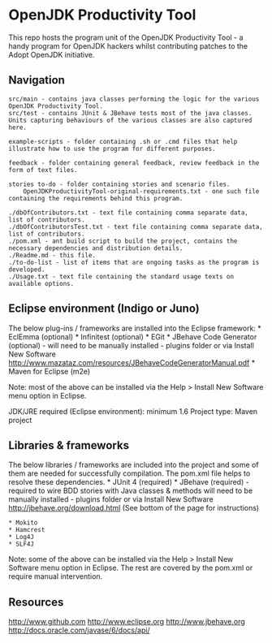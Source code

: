 OpenJDK Productivity Tool
=========================
This repo hosts the program unit of the OpenJDK Productivity Tool - a handy program for OpenJDK hackers whilst contributing patches to the Adopt OpenJDK initiative.

Navigation
----------
	src/main - contains java classes performing the logic for the various OpenJDK Productivity Tool.
	src/test - contains JUnit & JBehave tests most of the java classes. Units capturing behaviours of the various classes are also captured here.
	
	example-scripts - folder containing .sh or .cmd files that help illustrate how to use the program for different purposes.
	
	feedback - folder containing general feedback, review feedback in the form of text files.
	
	stories to-do - folder containing stories and scenario files.
		OpenJDKProductivityTool-original-requirements.txt - one such file containing the requirements behind this program.
		
    ./dbOfContributors.txt - text file containing comma separate data, list of contributors.
    ./dbOfContributorsTest.txt - text file containing comma separate data, list of contributors. 
    ./pom.xml - ant build script to build the project, contains the necessary dependencies and distribution details.
    ./Readme.md - this file.
    ./to-do-list - list of items that are ongoing tasks as the program is developed.
    ./Usage.txt - text file containing the standard usage texts on available options.

Eclipse environment
(Indigo or Juno)
-------------------
The below plug-ins / frameworks are installed into the Eclipse framework:
	* EclEmma (optional)
	* Infinitest (optional)
	* EGit
	* JBehave Code Generator (optional) - will need to be manually installed - plugins folder or via Install New Software
	  http://www.mazataz.com/resources/JBehaveCodeGeneratorManual.pdf
	* Maven for Eclipse (m2e)
	
Note: most of the above can be installed via the Help > Install New Software menu option in Eclipse.

JDK/JRE required (Eclipse environment): minimum 1.6
Project type: Maven project

Libraries & frameworks
----------------------
The below libraries / frameworks are included into the project and some of them are needed for successfully compilation.
The pom.xml file helps to resolve these dependencies.
	* JUnit 4 (required)
	* JBehave (required) - required to wire BDD stories with Java classes & methods
	  will need to be manually installed - plugins folder or via Install New Software
	  http://jbehave.org/download.html (See bottom of the page for instructions)
	
	* Mokito
	* Hamcrest
	* Log4J
	* SLF4J

Note: some of the above can be installed via the Help > Install New Software menu option in Eclipse. The rest are covered by the pom.xml or require manual intervention.

Resources
---------
http://www.github.com
http://www.eclipse.org
http://www.jbehave.org
http://docs.oracle.com/javase/6/docs/api/